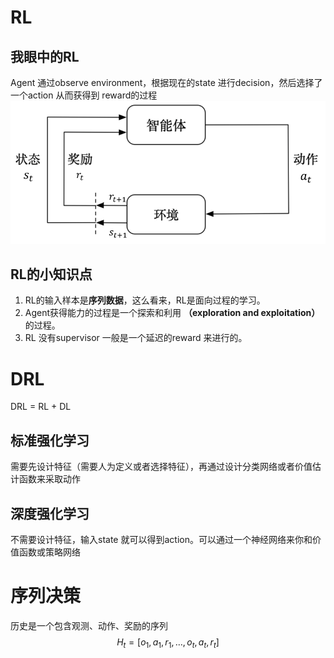 # RL
## 我眼中的RL
Agent 通过observe environment，根据现在的state 进行decision，然后选择了一个action 从而获得到 reward的过程
![RL示意图](../image/img.png "RL示意图")

## RL的小知识点
1. RL的输入样本是**序列数据**，这么看来，RL是面向过程的学习。
2. Agent获得能力的过程是一个探索和利用 **（exploration and exploitation）** 的过程。
3. RL 没有supervisor 一般是一个延迟的reward 来进行的。

# DRL
DRL = RL + DL
## 标准强化学习
需要先设计特征（需要人为定义或者选择特征），再通过设计分类网络或者价值估计函数来采取动作
## 深度强化学习
不需要设计特征，输入state 就可以得到action。可以通过一个神经网络来你和价值函数或策略网络

# 序列决策
历史是一个包含观测、动作、奖励的序列
$$H_t = [o_1, a_1, r_1, \ldots, o_t, a_t, r_t]$$
